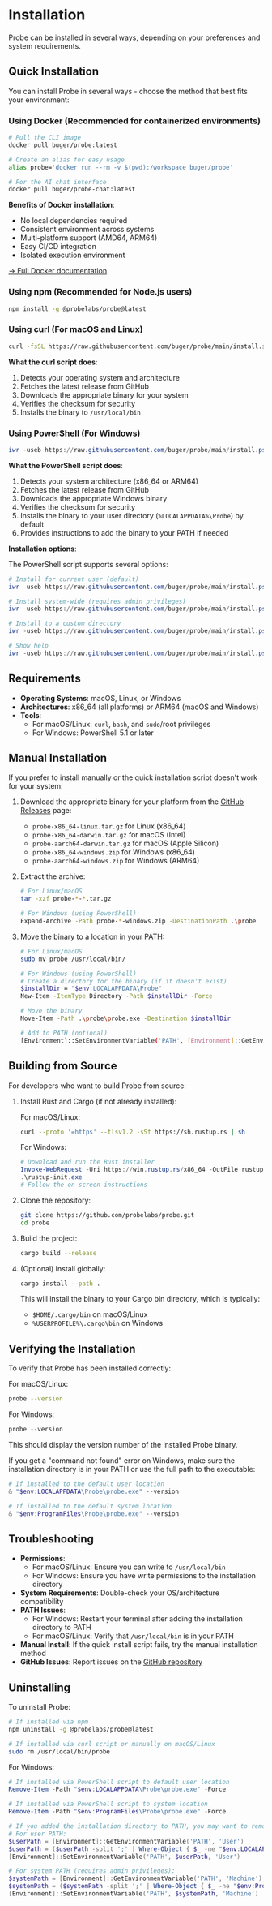 # Installation

Probe can be installed in several ways, depending on your preferences and system requirements.

## Quick Installation

You can install Probe in several ways - choose the method that best fits your environment:

### Using Docker (Recommended for containerized environments)

```bash
# Pull the CLI image
docker pull buger/probe:latest

# Create an alias for easy usage
alias probe='docker run --rm -v $(pwd):/workspace buger/probe'

# For the AI chat interface
docker pull buger/probe-chat:latest
```

**Benefits of Docker installation**:
- No local dependencies required
- Consistent environment across systems
- Multi-platform support (AMD64, ARM64)
- Easy CI/CD integration
- Isolated execution environment

[→ Full Docker documentation](./integrations/docker.md)

### Using npm (Recommended for Node.js users)

```bash
npm install -g @probelabs/probe@latest
```

### Using curl (For macOS and Linux)

```bash
curl -fsSL https://raw.githubusercontent.com/buger/probe/main/install.sh | bash
```

**What the curl script does**:

1. Detects your operating system and architecture
2. Fetches the latest release from GitHub
3. Downloads the appropriate binary for your system
4. Verifies the checksum for security
5. Installs the binary to `/usr/local/bin`

### Using PowerShell (For Windows)

```powershell
iwr -useb https://raw.githubusercontent.com/buger/probe/main/install.ps1 | iex
```

**What the PowerShell script does**:

1. Detects your system architecture (x86_64 or ARM64)
2. Fetches the latest release from GitHub
3. Downloads the appropriate Windows binary
4. Verifies the checksum for security
5. Installs the binary to your user directory (`%LOCALAPPDATA%\Probe`) by default
6. Provides instructions to add the binary to your PATH if needed

**Installation options**:

The PowerShell script supports several options:

```powershell
# Install for current user (default)
iwr -useb https://raw.githubusercontent.com/buger/probe/main/install.ps1 | iex

# Install system-wide (requires admin privileges)
iwr -useb https://raw.githubusercontent.com/buger/probe/main/install.ps1 | iex -args "--system"

# Install to a custom directory
iwr -useb https://raw.githubusercontent.com/buger/probe/main/install.ps1 | iex -args "--dir", "C:\Tools\Probe"

# Show help
iwr -useb https://raw.githubusercontent.com/buger/probe/main/install.ps1 | iex -args "--help"
```

## Requirements

- **Operating Systems**: macOS, Linux, or Windows
- **Architectures**: x86_64 (all platforms) or ARM64 (macOS and Windows)
- **Tools**:
  - For macOS/Linux: `curl`, `bash`, and `sudo`/root privileges
  - For Windows: PowerShell 5.1 or later

## Manual Installation

If you prefer to install manually or the quick installation script doesn't work for your system:

1. Download the appropriate binary for your platform from the [GitHub Releases](https://github.com/probelabs/probe/releases) page:
   - `probe-x86_64-linux.tar.gz` for Linux (x86_64)
   - `probe-x86_64-darwin.tar.gz` for macOS (Intel)
   - `probe-aarch64-darwin.tar.gz` for macOS (Apple Silicon)
   - `probe-x86_64-windows.zip` for Windows (x86_64)
   - `probe-aarch64-windows.zip` for Windows (ARM64)

2. Extract the archive:
   ```bash
   # For Linux/macOS
   tar -xzf probe-*-*.tar.gz
   
   # For Windows (using PowerShell)
   Expand-Archive -Path probe-*-windows.zip -DestinationPath .\probe
   ```

3. Move the binary to a location in your PATH:
   ```bash
   # For Linux/macOS
   sudo mv probe /usr/local/bin/
   
   # For Windows (using PowerShell)
   # Create a directory for the binary (if it doesn't exist)
   $installDir = "$env:LOCALAPPDATA\Probe"
   New-Item -ItemType Directory -Path $installDir -Force
   
   # Move the binary
   Move-Item -Path .\probe\probe.exe -Destination $installDir
   
   # Add to PATH (optional)
   [Environment]::SetEnvironmentVariable('PATH', [Environment]::GetEnvironmentVariable('PATH', 'User') + ";$installDir", 'User')
   ```

## Building from Source

For developers who want to build Probe from source:

1. Install Rust and Cargo (if not already installed):
   
   For macOS/Linux:
   ```bash
   curl --proto '=https' --tlsv1.2 -sSf https://sh.rustup.rs | sh
   ```
   
   For Windows:
   ```powershell
   # Download and run the Rust installer
   Invoke-WebRequest -Uri https://win.rustup.rs/x86_64 -OutFile rustup-init.exe
   .\rustup-init.exe
   # Follow the on-screen instructions
   ```

2. Clone the repository:
   ```bash
   git clone https://github.com/probelabs/probe.git
   cd probe
   ```

3. Build the project:
   ```bash
   cargo build --release
   ```

4. (Optional) Install globally:
   ```bash
   cargo install --path .
   ```
   
   This will install the binary to your Cargo bin directory, which is typically:
   - `$HOME/.cargo/bin` on macOS/Linux
   - `%USERPROFILE%\.cargo\bin` on Windows

## Verifying the Installation

To verify that Probe has been installed correctly:

For macOS/Linux:
```bash
probe --version
```

For Windows:
```powershell
probe --version
```

This should display the version number of the installed Probe binary.

If you get a "command not found" error on Windows, make sure the installation directory is in your PATH or use the full path to the executable:
```powershell
# If installed to the default user location
& "$env:LOCALAPPDATA\Probe\probe.exe" --version

# If installed to the default system location
& "$env:ProgramFiles\Probe\probe.exe" --version
```

## Troubleshooting

- **Permissions**:
  - For macOS/Linux: Ensure you can write to `/usr/local/bin`
  - For Windows: Ensure you have write permissions to the installation directory
- **System Requirements**: Double-check your OS/architecture compatibility
- **PATH Issues**:
  - For Windows: Restart your terminal after adding the installation directory to PATH
  - For macOS/Linux: Verify that `/usr/local/bin` is in your PATH
- **Manual Install**: If the quick install script fails, try the manual installation method
- **GitHub Issues**: Report issues on the [GitHub repository](https://github.com/probelabs/probe/issues)

## Uninstalling

To uninstall Probe:

```bash
# If installed via npm
npm uninstall -g @probelabs/probe@latest

# If installed via curl script or manually on macOS/Linux
sudo rm /usr/local/bin/probe
```

For Windows:

```powershell
# If installed via PowerShell script to default user location
Remove-Item -Path "$env:LOCALAPPDATA\Probe\probe.exe" -Force

# If installed via PowerShell script to system location
Remove-Item -Path "$env:ProgramFiles\Probe\probe.exe" -Force

# If you added the installation directory to PATH, you may want to remove it
# For user PATH:
$userPath = [Environment]::GetEnvironmentVariable('PATH', 'User')
$userPath = ($userPath -split ';' | Where-Object { $_ -ne "$env:LOCALAPPDATA\Probe" }) -join ';'
[Environment]::SetEnvironmentVariable('PATH', $userPath, 'User')

# For system PATH (requires admin privileges):
$systemPath = [Environment]::GetEnvironmentVariable('PATH', 'Machine')
$systemPath = ($systemPath -split ';' | Where-Object { $_ -ne "$env:ProgramFiles\Probe" }) -join ';'
[Environment]::SetEnvironmentVariable('PATH', $systemPath, 'Machine')
